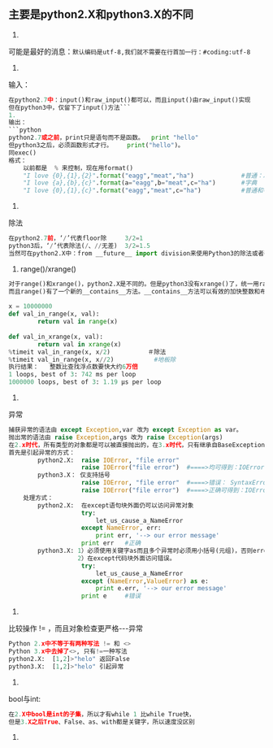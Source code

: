 ## 主要是python2.X和python3.X的不同
1. 
可能是最好的消息：```默认编码是utf-8,我们就不需要在行首加一行：#coding:utf-8```

1. 
输入：
```python
在python2.7中：input()和raw_input()都可以，而且input()由raw_input()实现
但在python3中，仅留下了input()方法```
1. 
输出：
```python
python2.7或之前，print只是语句而不是函数。  print "hello"
但python3之后，必须函数形式才行。    print("hello")。
同exec()
格式：
    以前都是  % 来控制，现在用format()
    "I love {0},{1},{2}".format("eagg","meat","ha")             #普通：以0开始
    "I love {a},{b},{c}".format(a="eagg",b="meat",c="ha")       #字典
    "I love {0},{1},{c}".format("eagg","meat",c="ha")           #普通和字典混用
```
1. 
除法
```python
在python2.7前，‘/’代表floor除     3/2=1
python3后，‘/’代表除法(/、//无差)  3/2=1.5
当然可在python2.X中：from __future__ import division来使用Python3的除法或者强制转换(float)3/2、3/2.0
```
1. range()/xrange()
```python
对于range()和xrange()，python2.X是不同的。但是python3没有xrange()了，统一用range()。
而且range()有了一个新的__contains__方法。__contains__方法可以有效的加快整数和布尔型的“查找”速度。
　
x = 10000000
def val_in_range(x, val):
        return val in range(x)
　 
def val_in_xrange(x, val):
        return val in xrange(x)
%timeit val_in_range(x, x/2)　　　　　  ＃除法
%timeit val_in_range(x, x//2)           #地板除
执行结果：   整数比查找浮点数要快大约6万倍
1 loops, best of 3: 742 ms per loop
1000000 loops, best of 3: 1.19 µs per loop
```
1. 
异常
```python
捕获异常的语法由 except Exception,var 改为 except Exception as var。
抛出常的语法由 raise Exception,args 改为 raise Exception(args)
在2.x时代，所有类型的对象都是可以被直接抛出的，在3.x时代，只有继承自BaseException的对象才可以被抛出。
首先是引起异常的方式：
        python2.X:  raise IOError, "file error"
                    raise IOError("file error")  #====>均可得到：IOError: file error
        python3.X： 仅支持括号
                    raise IOError, "file error"  #====>错误： SyntaxError: invalid syntax
                    raise IOError("file error")  #====>正确可得到：IOError: file error
    处理方式：
        python2.X:  在except语句块外面仍可以访问异常对象
                    try:
                        let_us_cause_a_NameError
                    except NameError, err:
                        print err, '--> our error message'
                    print err   #正确
        python3.X: 1）必须使用关键字as而且多个异常时必须用小括号(元组)，否则error；
                   2）在except代码块外面访问错误。
                    try:
                        let_us_cause_a_NameError
                    except (NameError,ValueError) as e:
                        print e.err, '--> our error message'
                    print e     #错误
```
1. 
比较操作  != ，而且对象检查更严格---异常
```python
Python 2.x中不等于有两种写法 != 和 <>
Python 3.x中去掉了<>, 只有!=一种写法
python2.X:  [1,2]>"helo" 返回False
python3.X:  [1,2]>"helo" 引起异常
```
1. 
bool与int:
```python
在2.X中bool是int的子集，所以才有while 1 比while True快，
但是3.X之后True、False、as、with都是关键字，所以速度没区别
```
1. 
